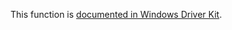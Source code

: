 This function is [documented in Windows Driver Kit](https://learn.microsoft.com/en-us/windows-hardware/drivers/ddi/ntifs/nf-ntifs-rtlcreateunicodestring).
